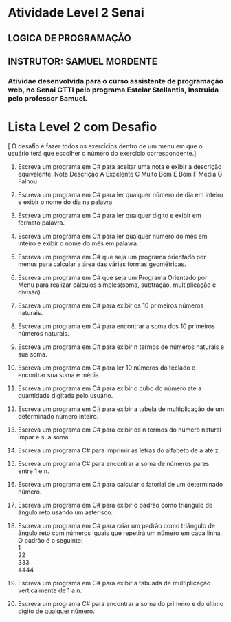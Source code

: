 # Atividade Level 2 Senai
## LOGICA DE PROGRAMAÇÃO
## INSTRUTOR: SAMUEL MORDENTE
### Atividae desenvolvida para o curso assistente de programação web, no Senai CTTI pelo programa Estelar Stellantis, Instruida pelo professor Samuel.

# Lista Level 2 com Desafio

[ O desafio é fazer todos os exercícios dentro de um menu em que o usuário terá que escolher o número do exercício correspondente.]

1. Escreva um programa em C# para aceitar uma nota e exibir a descrição
equivalente:
Nota Descrição
A Excelente
C Muito Bom
E Bom
F Média
G Falhou

2. Escreva um programa em C# para ler qualquer número de dia em inteiro e exibir o nome do dia na palavra.
3. Escreva um programa em C# para ler qualquer dígito e exibir em formato palavra.
4. Escreva um programa em C# para ler qualquer número do mês em inteiro e exibir o nome do mês em palavra.
5. Escreva um programa em C# que seja um programa orientado por menus para calcular a área das várias formas geométricas.
6. Escreva um programa em C# que seja um Programa Orientado por Menu para realizar cálculos simples(soma, subtração, multiplicação e divisão).
7. Escreva um programa em C# para exibir os 10 primeiros números naturais.
8. Escreva um programa em C# para encontrar a soma dos 10 primeiros números naturais.
9. Escreva um programa em C# para exibir n termos de números naturais e sua soma.
10. Escreva um programa em C# para ler 10 números do teclado e encontrar sua soma e média.
11. Escreva um programa em C# para exibir o cubo do número até a quantidade digitada pelo usuário.
12. Escreva um programa em C# para exibir a tabela de multiplicação de um determinado número inteiro.
13. Escreva um programa em C# para exibir os n termos do número natural ímpar e sua soma.
14. Escreva um programa C# para imprimir as letras do alfabeto de a até z.
15. Escreva um programa C# para encontrar a soma de números pares entre 1 e n.
16. Escreva um programa em C# para calcular o fatorial de um determinado número.
17. Escreva um programa em C# para exibir o padrão como triângulo de ângulo reto usando um asterisco.

18. Escreva um programa em C# para criar um padrão como triângulo de
ângulo reto com números iguais que repetirá um número em cada linha.\
O padrão é o seguinte:\
1\
22\
333\
4444
19. Escreva um programa em C# para exibir a tabuada de multiplicação
verticalmente de 1 a n.
20. Escreva um programa C# para encontrar a soma do primeiro e do
último dígito de qualquer número.
